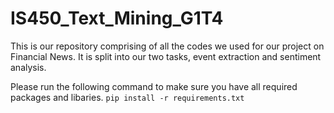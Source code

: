 # IS450_Text_Mining_G1T4

This is our repository comprising of all the codes we used for our project on Financial News. It is split into our two tasks, event extraction and sentiment analysis.

Please run the following command to make sure you have all required packages and libaries.
 ``` pip install -r requirements.txt ```